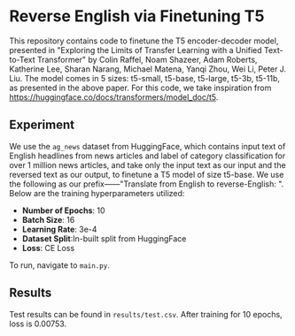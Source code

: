 # Reverse English via Finetuning T5

This repository contains code to finetune the T5 encoder-decoder model, presented in "Exploring the Limits of Transfer Learning with a Unified Text-to-Text Transformer" by Colin Raffel, Noam Shazeer, Adam Roberts, Katherine Lee, Sharan Narang, Michael Matena, Yanqi Zhou, Wei Li, Peter J. Liu. The model comes in 5 sizes: t5-small, t5-base, t5-large, t5-3b, t5-11b, as presented in the above paper. For this code, we take inspiration from https://huggingface.co/docs/transformers/model_doc/t5.

## Experiment

We use the `ag_news` dataset from HuggingFace, which contains input text of English headlines from news articles and label of category classification for over 1 million news articles, and take only the input text as our input and the reversed text as our output, to finetune a T5 model of size t5-base. We use the following as our prefix——"Translate from English to reverse-English: ". Below are the training hyperparameters utilized:

- **Number of Epochs**: 10
- **Batch Size**: 16
- **Learning Rate**: 3e-4
- **Dataset Split**:In-built split from HuggingFace
- **Loss**: CE Loss

To run, navigate to `main.py`.

## Results

Test results can be found in `results/test.csv`. After training for 10 epochs, loss is 0.00753.
